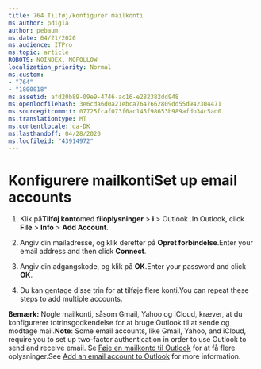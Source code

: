 ```yaml
---
title: 764 Tilføj/konfigurer mailkonti
ms.author: pdigia
author: pebaum
ms.date: 04/21/2020
ms.audience: ITPro
ms.topic: article
ROBOTS: NOINDEX, NOFOLLOW
localization_priority: Normal
ms.custom:
- "764"
- "1800018"
ms.assetid: afd20b89-09e9-4746-ac16-e282382dd948
ms.openlocfilehash: 3e6cda6d0a21ebca7647662809dd55d942304471
ms.sourcegitcommit: 07725fcaf073f0ac145f98653b989afdb34c5ad0
ms.translationtype: MT
ms.contentlocale: da-DK
ms.lasthandoff: 04/28/2020
ms.locfileid: "43914972"
---
```

# <a name="set-up-email-accounts"></a><span data-ttu-id="7b01d-102">Konfigurere mailkonti</span><span class="sxs-lookup"><span data-stu-id="7b01d-102">Set up email accounts</span></span>

1. <span data-ttu-id="7b01d-103">Klik på**Tilføj konto**med **filoplysninger** > **i** > Outlook .</span><span class="sxs-lookup"><span data-stu-id="7b01d-103">In Outlook, click **File** > **Info** > **Add Account**.</span></span>

2. <span data-ttu-id="7b01d-104">Angiv din mailadresse, og klik derefter på **Opret forbindelse**.</span><span class="sxs-lookup"><span data-stu-id="7b01d-104">Enter your email address and then click **Connect**.</span></span>

3. <span data-ttu-id="7b01d-105">Angiv din adgangskode, og klik på **OK**.</span><span class="sxs-lookup"><span data-stu-id="7b01d-105">Enter your password and click **OK**.</span></span>

4. <span data-ttu-id="7b01d-106">Du kan gentage disse trin for at tilføje flere konti.</span><span class="sxs-lookup"><span data-stu-id="7b01d-106">You can repeat these steps to add multiple accounts.</span></span>

<span data-ttu-id="7b01d-107">**Bemærk:** Nogle mailkonti, såsom Gmail, Yahoo og iCloud, kræver, at du konfigurerer totrinsgodkendelse for at bruge Outlook til at sende og modtage mail.</span><span class="sxs-lookup"><span data-stu-id="7b01d-107">**Note**: Some email accounts, like Gmail, Yahoo, and iCloud, require you to set up two-factor authentication in order to use Outlook to send and receive email.</span></span> <span data-ttu-id="7b01d-108">Se [Føje en mailkonto til Outlook](https://support.office.com/article/6e27792a-9267-4aa4-8bb6-c84ef146101b.aspx) for at få flere oplysninger.</span><span class="sxs-lookup"><span data-stu-id="7b01d-108">See [Add an email account to Outlook](https://support.office.com/article/6e27792a-9267-4aa4-8bb6-c84ef146101b.aspx) for more information.</span></span>
  